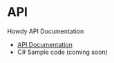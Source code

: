 # API
Howdy API Documentation

- [API Documentation](./Documentation/Index.md)
- C# Sample code (coming soon)
